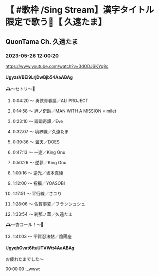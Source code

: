 # 【 #歌枠 /Sing Stream】漢字タイトル限定で歌う🌺【 久遠たま】

## QuonTama Ch. 久遠たま

### 2023-05-26 12:00:20

https://www.youtube.com/watch?v=3dODJSKYq8c

#### UgyzsVBEi9LrjDwBjb54AaABAg

🕰～セトリ～🥀



01. 0:04:20 ～ 勇侠青春謳／ALI PROJECT



02. 0:14:58 ～ 絆ノ奇跡／MAN WITH A MISSION × milet



03. 0:23:10 ～ 廻廻奇譚／Eve



04. 0:32:07 ～ 境界線／久遠たま



05. 0:39:36 ～ 曇天／DOES



06. 0:47:13 ～ 一途／King Gnu



07. 0:50:26 ～ 逆夢／King Gnu



08. 1:00:16 ～ 逆光／坂本真綾



09. 1:12:00 ～ 祝福／YOASOBI



10. 1:17:51 ～ 平行線／さユり



11. 1:28:06 ～ 佐賀事変／フランシュシュ



12. 1:33:54 ～ 刹那ノ華／久遠たま



🕰～杏コール！～🥀



13. 1:41:03 ～ 甲賀忍法帖／陰陽座



#### UgyqhGvat6ftuUTVWtt4AaABAg

お疲れたまでした～

00:00:00 :_www:

